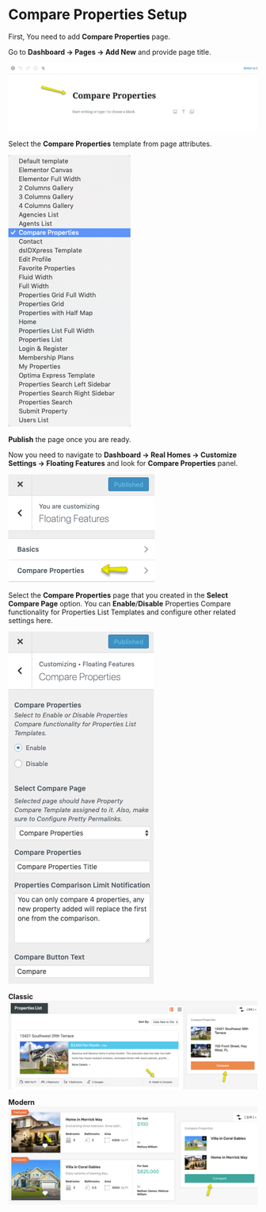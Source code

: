 # Compare Properties Setup

First, You need to add **Compare Properties** page. 

Go to **Dashboard → Pages → Add New** and provide page title.
 
![Real Homes Documentation](images/other-features/compare-title-gutenberg.png)

Select the **Compare Properties** template from page attributes.

![Real Homes Documentation](images/other-features/compare-page-attributes.png)

**Publish** the page once you are ready.

Now you need to navigate to **Dashboard → Real Homes → Customize Settings → Floating Features** and look for **Compare Properties** panel.

![Real Homes Documentation](images/other-features/compare-properties-panel.png)

Select the **Compare Properties** page that you created in the **Select Compare Page** option. You can **Enable**/**Disable** Properties Compare functionality for Properties List Templates and configure other related settings here.

![Real Homes Documentation](images/other-features/compare-properties-section.png)

**Classic** </br>
![Real Homes Documentation](images/other-features/compare-properties-classic.png)

**Modern** </br>
![Real Homes Documentation](images/other-features/compare-properties-modern.png)